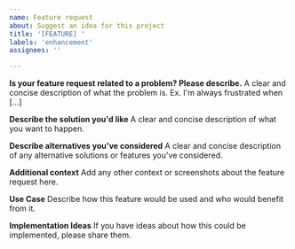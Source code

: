 ```yaml
---
name: Feature request
about: Suggest an idea for this project
title: '[FEATURE] '
labels: 'enhancement'
assignees: ''

---
```


**Is your feature request related to a problem? Please describe.**
A clear and concise description of what the problem is. Ex. I'm always frustrated when [...]

**Describe the solution you'd like**
A clear and concise description of what you want to happen.

**Describe alternatives you've considered**
A clear and concise description of any alternative solutions or features you've considered.

**Additional context**
Add any other context or screenshots about the feature request here.

**Use Case**
Describe how this feature would be used and who would benefit from it.

**Implementation Ideas**
If you have ideas about how this could be implemented, please share them.